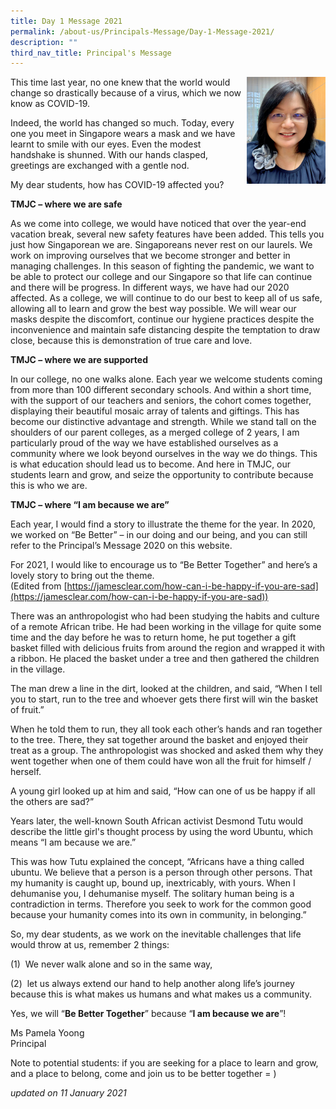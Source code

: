 ```yaml
---
title: Day 1 Message 2021
permalink: /about-us/Principals-Message/Day-1-Message-2021/
description: ""
third_nav_title: Principal's Message
---
```

<img src="/images/Ms%20Yoong%202021_Edited.jpeg" 
     style="width:25%" align="right">
		 
This time last year, no one knew that the world would change so drastically because of a virus, which we now know as COVID-19.

Indeed, the world has changed so much. Today, every one you meet in Singapore wears a mask and we have learnt to smile with our eyes. Even the modest handshake is shunned. With our hands clasped, greetings are exchanged with a gentle nod.

My dear students, how has COVID-19 affected you? 

**TMJC – where we are safe**

As we come into college, we would have noticed that over the year-end vacation break, several new safety features have been added. This tells you just how Singaporean we are. Singaporeans never rest on our laurels. We work on improving ourselves that we become stronger and better in managing challenges. In this season of fighting the pandemic, we want to be able to protect our college and our Singapore so that life can continue and there will be progress. In different ways, we have had our 2020 affected. As a college, we will continue to do our best to keep all of us safe, allowing all to learn and grow the best way possible. We will wear our masks despite the discomfort, continue our hygiene practices despite the inconvenience and maintain safe distancing despite the temptation to draw close, because this is demonstration of true care and love.

**TMJC – where we are supported**

In our college, no one walks alone. Each year we welcome students coming from more than 100 different secondary schools. And within a short time, with the support of our teachers and seniors, the cohort comes together, displaying their beautiful mosaic array of talents and giftings. This has become our distinctive advantage and strength. While we stand tall on the shoulders of our parent colleges, as a merged college of 2 years, I am particularly proud of the way we have established ourselves as a community where we look beyond ourselves in the way we do things. This is what education should lead us to become. And here in TMJC, our students learn and grow, and seize the opportunity to contribute because this is who we are.

**TMJC – where “I am because we are”**

Each year, I would find a story to illustrate the theme for the year. In 2020, we worked on “Be Better” – in our doing and our being, and you can still refer to the Principal’s Message 2020 on this website.

For 2021, I would like to encourage us to “Be Better Together” and here’s a lovely story to bring out the theme. <br>
(Edited from [https://jamesclear.com/how-can-i-be-happy-if-you-are-sad](https://jamesclear.com/how-can-i-be-happy-if-you-are-sad))

There was an anthropologist who had been studying the habits and culture of a remote African tribe. He had been working in the village for quite some time and the day before he was to return home, he put together a gift basket filled with delicious fruits from around the region and wrapped it with a ribbon. He placed the basket under a tree and then gathered the children in the village.

The man drew a line in the dirt, looked at the children, and said, “When I tell you to start, run to the tree and whoever gets there first will win the basket of fruit.”

When he told them to run, they all took each other’s hands and ran together to the tree. There, they sat together around the basket and enjoyed their treat as a group. The anthropologist was shocked and asked them why they went together when one of them could have won all the fruit for himself / herself.

A young girl looked up at him and said, “How can one of us be happy if all the others are sad?”

Years later, the well-known South African activist Desmond Tutu would describe the little girl's thought process by using the word Ubuntu, which means “I am because we are.”

This was how Tutu explained the concept, “Africans have a thing called ubuntu. We believe that a person is a person through other persons. That my humanity is caught up, bound up, inextricably, with yours. When I dehumanise you, I dehumanise myself. The solitary human being is a contradiction in terms. Therefore you seek to work for the common good because your humanity comes into its own in community, in belonging.”

So, my dear students, as we work on the inevitable challenges that life would throw at us, remember 2 things:

(1)  We never walk alone and so in the same way,

(2)  let us always extend our hand to help another along life’s journey because this is what makes us humans and what makes us a community.

Yes, we will “**Be Better Together**” because “**I am because we are**”!  
  
Ms Pamela Yoong  <br>
Principal  
  
Note to potential students: if you are seeking for a place to learn and grow, and a place to belong, come and join us to be better together = ) 


_updated on 11 January 2021_